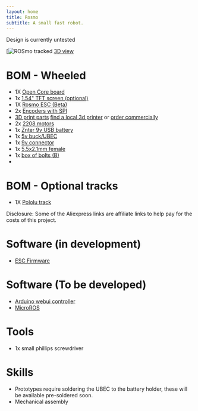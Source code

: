 ```yaml
---
layout: home
title: Rosmo
subtitle: A small fast robot.
---
```


Design is currently untested

 [![ROSmo tracked](https://pbs.twimg.com/media/FUa95gJXsAEfBqj?format=jpg)
[3D view](https://cad.onshape.com/documents/ea6ef6677c1df78f114b0778/w/a3cd5bc4f1ae1593f10c9810/e/a8cb0dfd19164c50d26c4a02?renderMode=0&uiState=6286d0997fc73d5d8bf3fc76)

# BOM - Wheeled

* 1X [Open Core board](https://github.com/rosmo-robot/Open-Core-M5stack#readme)
* 1x [1.54" TFT screen (optional)](https://www.aliexpress.com/item/32859772356.html)
* 1X [Rosmo ESC (Beta)](https://github.com/rosmo-robot/Rosmo_ESC#readme)
* 2x [Encoders with SPI](https://www.tindie.com/products/smallrobots/as5048a-encoder-board-for-robots-motor-control/) 
* [3D print parts](https://github.com/rosmo-robot/Rosmo_3D/tree/main/V2) [find a local 3d printer](https://www.prusaprinters.org/world) or [order commercially](https://craftcloud3d.com/offer/fe3619b0-f710-4639-9112-3a63e40b91a9?utm_campaign=shareable_cart)
* 2x [2208 motors](https://www.aliexpress.com/wholesale?catId=0&initiative_id=SB_20220504143525&SearchText=gb2208+motor&spm=a2g0o.productlist.1000002.0)
* 1x [Znter 9v USB battery](https://s.click.aliexpress.com/e/_ABWOhg)
* 1x [5v buck/UBEC](https://www.aliexpress.com/item/1005003787729284.html)
* 1x [9v connector](https://www.aliexpress.com/item/1005003207076823.html)
* 1x [5.5x2.1mm female](https://www.aliexpress.com/item/32825731156.html)
* 1x [box of bolts (B)](https://www.aliexpress.com/item/1005003118936938.html)
* 
# BOM - Optional tracks

* 1X [Pololu track](https://www.pololu.com/product/3034)

Disclosure: Some of the Aliexpress links are affiliate links to help pay for the costs of this project.

# Software (in development)

* [ESC Firmware](https://github.com/rosmo-robot/Rosmo_ESC_firmware)

# Software (To be developed)

* [Arduino webui controller](https://github.com/rosmo-robot/Arduino-webui-rover-tank)
* [MicroROS](https://github.com/rosmo-robot/Rosmo_ROS2_Diffdrive#readme)

# Tools
* 1x small phillips screwdriver

# Skills
* Prototypes require soldering the UBEC to the battery holder, these will be available pre-soldered soon.
* Mechanical assembly

